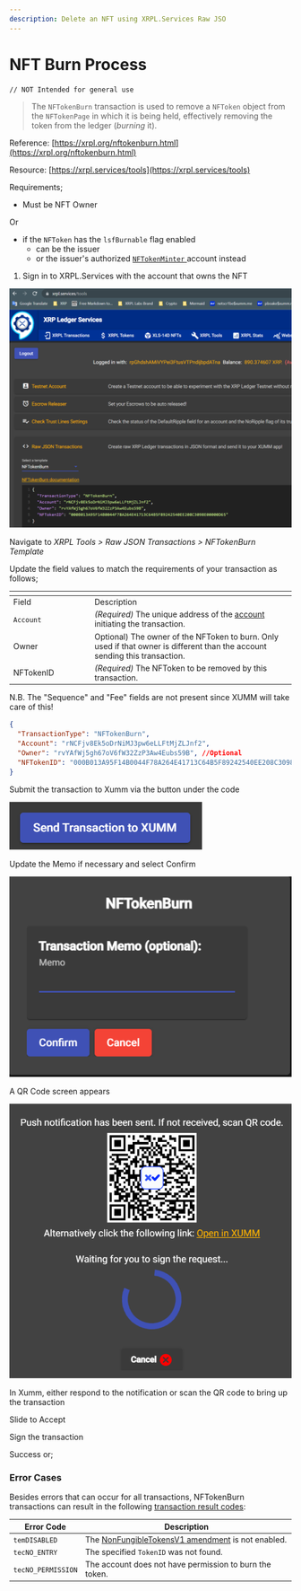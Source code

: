```yaml
---
description: Delete an NFT using XRPL.Services Raw JSO
---
```


# NFT Burn Process

```
// NOT Intended for general use 

```

> The `NFTokenBurn` transaction is used to remove a `NFToken` object from the `NFTokenPage` in which it is being held, effectively removing the token from the ledger (_burning_ it).



Reference: [https://xrpl.org/nftokenburn.html](https://xrpl.org/nftokenburn.html)

Resource: [https://xrpl.services/tools](https://xrpl.services/tools)

Requirements;

* Must be NFT Owner

Or

* if the `NFToken` has the `lsfBurnable` flag enabled
  * can be the issuer
  * or the issuer's authorized [`NFTokenMinter` ](https://xrpl.org/nftoken-authorized-minting.html)account instead

1. Sign in to XRPL.Services with the account that owns the NFT

![](<../../.gitbook/assets/image (21).png>)

Navigate to _XRPL Tools > Raw JSON Transactions > NFTokenBurn Template_

Update the field values to match the requirements of your transaction as follows;

<table data-header-hidden><thead><tr><th width="131"></th><th></th></tr></thead><tbody><tr><td>Field</td><td>Description</td></tr><tr><td><code>Account</code></td><td><em>(Required)</em> The unique address of the <a href="https://xrpl.org/accounts.html">account</a> initiating the transaction.</td></tr><tr><td>Owner</td><td>Optional) The owner of the NFToken to burn. Only used if that owner is different than the account sending this transaction.</td></tr><tr><td>NFTokenID</td><td><em>(Required)</em> The NFToken to be removed by this transaction.</td></tr></tbody></table>

N.B. The "Sequence" and "Fee" fields are not present since XUMM will take care of this!

```json
{
  "TransactionType": "NFTokenBurn",
  "Account": "rNCFjv8Ek5oDrNiMJ3pw6eLLFtMjZLJnf2",
  "Owner": "rvYAfWj5gh67oV6fW32ZzP3Aw4Eubs59B", //Optional
  "NFTokenID": "000B013A95F14B0044F78A264E41713C64B5F89242540EE208C3098E00000D65"
}
```

Submit the transaction to Xumm via the button under the code

![](<../../.gitbook/assets/image (24).png>)

Update the Memo if necessary and select Confirm

![](<../../.gitbook/assets/image (20).png>)

A QR Code screen appears

![](<../../.gitbook/assets/image (23).png>)

In Xumm, either respond to the notification or scan the QR code to bring up the transaction&#x20;

Slide to Accept

Sign the transaction

Success or;

### Error Cases <a href="#error-cases" id="error-cases"></a>

Besides errors that can occur for all transactions, NFTokenBurn transactions can result in the following [transaction result codes](https://xrpl.org/transaction-results.html):

| Error Code         | Description                                                                                                     |
| ------------------ | --------------------------------------------------------------------------------------------------------------- |
| `temDISABLED`      | The [NonFungibleTokensV1 amendment](https://xrpl.org/known-amendments.html#nonfungibletokensv1) is not enabled. |
| `tecNO_ENTRY`      | The specified `TokenID` was not found.                                                                          |
| `tecNO_PERMISSION` | The account does not have permission to burn the token.                                                         |
